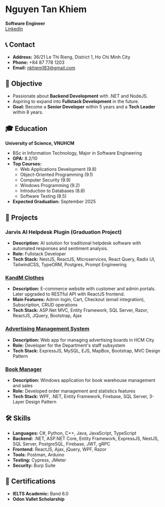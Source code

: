 # Nguyen Tan Khiem

**Software Engineer**  
[LinkedIn](https://www.linkedin.com/in/ntkhiem081203/)

## 📞 Contact
- **Address:** 36/21 Le Thi Rieng, District 1, Ho Chi Minh City
- **Phone:** +84 87 778 1203
- **Email:** nkhiem183@gmail.com

## 🎯 Objective
- Passionate about **Backend Development** with .NET and NodeJS.
- Aspiring to expand into **Fullstack Development** in the future.
- **Goal:** Become a **Senior Developer** within 5 years and a **Tech Leader** within 8 years.

## 🎓 Education
**University of Science, VNUHCM**  
- BSc in Information Technology, Major in Software Engineering  
- **GPA:** 8.2/10  
- **Top Courses:**  
  - Web Applications Development (9.8)  
  - Object-Oriented Programming (9.1)  
  - Computer Security (9.9)  
  - Windows Programming (9.2)  
  - Introduction to Databases (8.6)  
  - Software Testing (8.5)  
- **Expected Graduation:** September 2025

## 💼 Projects
### Jarvis AI Helpdesk Plugin (Graduation Project)
- **Description:** AI solution for traditional helpdesk software with automated responses and sentiment analysis.
- **Role:** Fullstack Developer
- **Tech Stack:** NestJS, ReactJS, Microservices, React Query, Radix UI, TailwindCSS, TypeORM, Postgres, Prompt Engineering

### [KandM Clothes](https://github.com/khiemnguyen812/KandM-Clothes)
- **Description:** E-commerce website with customer and admin portals. Later upgraded to RESTful API with ReactJS frontend.
- **Main Features:** Admin login, Cart, Checkout (email integration), Subscription, CRUD operations
- **Tech Stack:** ASP.Net MVC, Entity Framework, SQL Server, Razor, ReactJS, JQuery, Bootstrap, Ajax

### [Advertising Management System](https://github.com/ThienNhan2k3/DynamicWeb-Server)
- **Description:** Web app for managing advertising boards in HCM City
- **Role:** Developer for the Department's staff subsystem
- **Tech Stack:** ExpressJS, MySQL, EJS, MapBox, Bootstrap, MVC Design Pattern

### [Book Manager](https://github.com/ntdai21/BookManager/tree/master)
- **Description:** Windows application for book warehouse management and sales
- **Role:** Developed order management and statistics features
- **Tech Stack:** WPF, .NET, Entity Framework, Firebase, SQL Server, 3-Layer Design Pattern

## 🛠️ Skills
- **Languages:** C#, Python, C++, Java, JavaScript, TypeScript
- **Backend:** .NET, ASP.NET Core, Entity Framework, ExpressJS, NestJS, SQL Server, PostgreSQL, Firebase, JWT, gRPC
- **Frontend:** ReactJS, Ajax, jQuery, WPF, Razor
- **Tools:** Postman, Arduino
- **Testing:** Cypress, JMeter
- **Security:** Burp Suite

## 📜 Certifications
- **IELTS Academic:** Band 6.0
- **Odon Vallet Scholarship**

